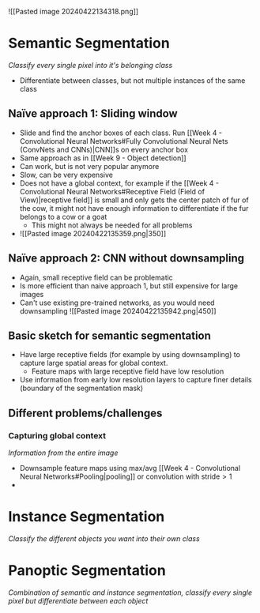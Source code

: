 ![[Pasted image 20240422134318.png]]

# Semantic Segmentation
_Classify every single pixel into it's belonging class_
* Differentiate between classes, but not multiple instances of the same class

## Naïve approach 1: Sliding window
* Slide and find the anchor boxes of each class. Run [[Week 4 - Convolutional Neural Networks#Fully Convolutional Neural Nets (ConvNets and CNNs)|CNN]]s on every anchor box
* Same approach as in [[Week 9 - Object detection]]
* Can work, but is not very popular anymore
* Slow, can be very expensive
* Does not have a global context, for example if the [[Week 4 - Convolutional Neural Networks#Receptive Field (Field of View)|receptive field]] is small and only gets the center patch of fur of the cow, it might not have enough information to differentiate if the fur belongs to a cow or a goat
	* This might not always be needed for all problems
* ![[Pasted image 20240422135359.png|350]]

## Naïve approach 2: CNN without downsampling
* Again, small receptive field can be problematic
* Is more efficient than naive approach 1, but still expensive for large images
* Can't use existing pre-trained networks, as you would need downsampling
![[Pasted image 20240422135942.png|450]]

## Basic sketch for semantic segmentation

* Have large receptive fields (for example by using downsampling) to capture large spatial areas for global context.
	* Feature maps with large receptive field have low resolution
* Use information from early low resolution layers to capture finer details (boundary of the segmentation mask)

## Different problems/challenges
### Capturing global context
_Information from the entire image_
* Downsample feature maps using max/avg [[Week 4 - Convolutional Neural Networks#Pooling|pooling]] or convolution with $\text{stride}>1$
* 


# Instance Segmentation
_Classify the different objects you want into their own class_

# Panoptic Segmentation
_Combination of semantic and instance segmentation, classify every single pixel but differentiate between each object_


